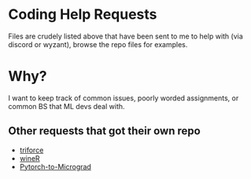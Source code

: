 # Coding Help Requests

Files are crudely listed above that have been sent to me to help with (via discord or wyzant), browse the repo files for examples.

# Why?

I want to keep track of common issues, poorly worded assignments, or common BS that ML devs deal with.

## Other requests that got their own repo

* [triforce](https://github.com/DarkAutumn/triforce)
* [wineR](https://github.com/predbrad/wineR)
* [Pytorch-to-Micrograd](https://github.com/predbrad/Pytorch-to-Micrograd)
